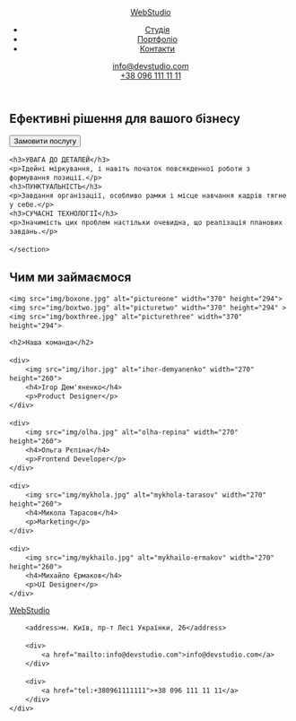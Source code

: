 <!DOCTYPE html>
<html lang="en">
<head>
    <meta charset="UTF-8">
    <meta http-equiv="X-UA-Compatible" content="IE=edge">
    <meta name="viewport" content="width=device-width, initial-scale=1.0">
    <title>WebStudio</title>
</head>
<body>
<!-- Navigation -->
<header>
    <a href="/">WebStudio</a>
    <nav>
        <ul>
            <li><a href="">Студія</a></li>
            <li><a href="">Портфоліо</a></li>
            <li><a href="">Контакти</a></li>
        </ul>
    </nav>
    
   <div>
    <a href="mailto:info@devstudio.com">info@devstudio.com</a>
</div>
   <div>
    <a href="tel:+380961111111">+38 096 111 11 11</a>
</div>

</header>
<!-- Main -->
<main>
    <section>
        <h1>Ефективні рішення для вашого бізнесу</h1>
        <button type="button">Замовити послугу</button>
    </section>
<!-- Main Content -->
    <section>

    <h3>УВАГА ДО ДЕТАЛЕЙ</h3>
    <p>Ідейні міркування, і навіть початок повсякденної роботи з формування позиції.</p>
    <h3>ПУНКТУАЛЬНІСТЬ</h3>
    <p>Завдання організації, особливо рамки і місце навчання кадрів тягне у себе.</p>
    <h3>СУЧАСНІ ТЕХНОЛОГІЇ</h3>
    <p>Значимість цих проблем настільки очевидна, що реалізація планових завдань.</p>

    </section>

<section>
    <h2>Чим ми займаємося</h2>

    <img src="img/boxone.jpg" alt="pictureone" width="370" height="294">
    <img src="img/boxtwo.jpg" alt="picturetwo" width="370" height="294" >
    <img src="img/boxthree.jpg" alt="picturethree" width="370" height="294">
</section>

<section>

    <h2>Наша команда</h2>

    <div>
        <img src="img/ihor.jpg" alt="ihor-demyanenko" width="270" height="260">
        <h4>Ігор Дем'яненко</h4>
        <p>Product Designer</p>
    </div>

    <div>
        <img src="img/olha.jpg" alt="olha-repina" width="270" height="260">
        <h4>Ольга Рєпіна</h4>
        <p>Frontend Developer</p>
    </div>

    <div>
        <img src="img/mykhola.jpg" alt="mykhola-tarasov" width="270" height="260">
        <h4>Микола Тарасов</h4>
        <p>Marketing</p>
    </div>

    <div>
        <img src="img/mykhailo.jpg" alt="mykhailo-ermakov" width="270" height="260">
        <h4>Михайло Єрмаков</h4>
        <p>UI Designer</p>
    </div>

</section>

</main>

<footer>
    <div>
        <a href="/">WebStudio</a>

        <address>м. Київ, пр-т Лесі Українки, 26</address>

        <div>
            <a href="mailto:info@devstudio.com">info@devstudio.com</a>
        </div>

        <div>
            <a href="tel:+380961111111">+38 096 111 11 11</a>
        </div>
    </div>

</footer>
    
</body>
</html>
